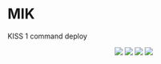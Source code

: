# MIK
KISS 1 command deploy

<p align="center">
  <a href="https://pypi.org/project/mik/" alt="PyPI">
      <img src="https://img.shields.io/pypi/v/mik?color=blueviolet" /></a>
  <a href="https://pypi.org/project/mik/" alt="Python Versions">
      <img src="https://img.shields.io/pypi/pyversions/mik?color=blueviolet" /></a>
  <a href="https://pypi.org/project/mik/" alt="PyPI Format">
      <img src="https://img.shields.io/pypi/format/mik?color=blueviolet" /></a>
  <a href="https://pypi.org/project/mik/" alt="License">
      <img src="https://img.shields.io/pypi/l/mik?color=blueviolet" /></a>
</p>

